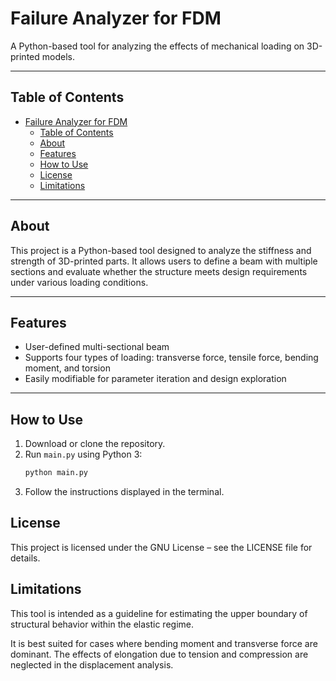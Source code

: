 # Failure Analyzer for FDM

A Python-based tool for analyzing the effects of mechanical loading on 3D-printed models.

---

## Table of Contents
- [Failure Analyzer for FDM](#failure-analyzer-for-fdm)
  - [Table of Contents](#table-of-contents)
  - [About](#about)
  - [Features](#features)
  - [How to Use](#how-to-use)
  - [License](#license)
  - [Limitations](#limitations)

---

## About

This project is a Python-based tool designed to analyze the stiffness and strength of 3D-printed parts. It allows users to define a beam with multiple sections and evaluate whether the structure meets design requirements under various loading conditions.

---

## Features

- User-defined multi-sectional beam
- Supports four types of loading: transverse force, tensile force, bending moment, and torsion
- Easily modifiable for parameter iteration and design exploration

---

## How to Use

1. Download or clone the repository.
2. Run `main.py` using Python 3:
   ```bash
   python main.py
3. Follow the instructions displayed in the terminal.

## License
This project is licensed under the GNU License – see the LICENSE file for details.

## Limitations

This tool is intended as a guideline for estimating the upper boundary of structural behavior within the elastic regime.


It is best suited for cases where bending moment and transverse force are dominant. The effects of elongation due to tension and compression are neglected in the displacement analysis.